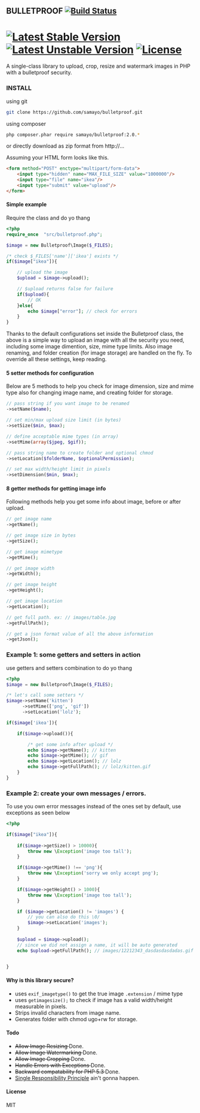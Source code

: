## BULLETPROOF [![Build Status](https://travis-ci.org/samayo/bulletproof.svg?branch=master)](https://travis-ci.org/samayo/bulletproof.svg?branch=master)
[![Latest Stable Version](https://poser.pugx.org/bullet-proof/image-uploader/v/stable.svg)](https://packagist.org/packages/bullet-proof/image-uploader) [![Latest Unstable Version](https://poser.pugx.org/bullet-proof/image-uploader/v/unstable.svg)](https://packagist.org/packages/bullet-proof/image-uploader) [![License](https://poser.pugx.org/bullet-proof/image-uploader/license.svg)](https://packagist.org/packages/bullet-proof/image-uploader)    
=======================================

A single-class library to upload, crop, resize and watermark images in PHP with a bulletproof security.

### INSTALL
using git
````bash
git clone https://github.com/samayo/bulletproof.git
````
using composer
````bash
php composer.phar require samayo/bulletproof:2.0.*
````
or directly download as zip format from http://...

Assuming your HTML form looks like this. 
````html
<form method="POST" enctype="multipart/form-data">
	<input type="hidden" name="MAX_FILE_SIZE" value="1000000"/>
	<input type="file" name="ikea"/>
	<input type="submit" value="upload"/>
</form>
````
#### Simple example
Require the class and do yo thang
````php 
<?php
require_once  "src/bulletproof.php";

$image = new Bulletproof\Image($_FILES);

/* check $_FILES['name']['ikea'] exists */
if($image["ikea"]){

	// upload the image
	$upload = $image->upload(); 

	// $upload returns false for failure
	if($upload){
		// OK
	}else{
		echo $image["error"]; // check for errors
	}
}
````
Thanks to the default configurations set inside the Bulletproof class, the above is a simple way to upload an image with all the security you need, including some image dimention, size, mime type limits. 
	Also image renaming, and folder creation (for image storage) are handled on the fly. To override all these settings, keep reading.

#### 5 setter methods for configuration
Below are 5 methods to help you check for image dimension, size and mime type also for changing image name, and creating folder for storage.
````php  
// pass string if you want image to be renamed
->setName($name); 

// set min/max upload size limit (in bytes) 
->setSize($min, $max); 

// define acceptable mime types (in array)
->setMime(array($jpeg, $gif));  

// pass string name to create folder and optional chmod 
->setLocation($folderName, $optionalPermission); 

// set max width/height limit in pixels
->setDimension($min, $max);  
````
#### 8 getter methods for getting image info
Following methods help you get some info about image, before or after upload. 
````php 
// get image name
->getName();

// get image size in bytes
->getSize();

// get image mimetype
->getMime();

// get image width
->getWidth();

// get image height
->getHeight();

// get image location
->getLocation();

// get full path. ex: // images/table.jpg
->getFullPath();

// get a json format value of all the above information
->getJson();
````
### Example 1: some getters and setters in action 
use getters and setters combination to do yo thang
````php 
<?php 
$image = new Bulletproof\Image($_FILES);

/* let's call some setters */
$image->setName('kitten')
      ->setMime(['png', 'gif'])
      ->setLocation('lolz');

if($image['ikea']){

	if($image->upload()){

		/* get some info after upload */
		echo $image->getName(); // kitten
		echo $image->getMime(); // gif
		echo $image->getLocation(); // lolz
		echo $image->getFullPath(); // lolz/kitten.gif
	}
}
```` 
### Example 2: create your own messages / errors. 
To use you own error messages instead of the ones set by default, use 
exceptions as seen below
````php 
<?php  

if($image["ikea"]){
	
	if($image->getSize() > 10000){
		throw new \Exception('image too tall'); 
	}

	if($image->getMime() !== 'png'){
		throw new \Exception('sorry we only accept png'); 
	}

	if($image->getHeight() > 1000){
		throw new \Exception('image too tall'); 
	}

	if ($image->getLocation() != 'images') {
		// you can also do this \0/
		$image->setLocation('images'); 
	} 
	
	$upload = $image->upload(); 
	// since we did not assign a name, it will be auto generated
	echo $upload->getFullPath(); // images/12212343_dasdasdasdadas.gif


}
````
#### Why is this library secure? 
* uses `exif_imagetype()` to get the true image `.extension` / mime type
* uses `getimagesize();` to check if image has a valid width/height measurable in pixels.
* Strips invalid characters from image name.  
* Generates folder with chmod ugo+rw for storage.


#### Todo
* <del> Allow Image Resizing </del> Done.
* <del> Allow Image Watermarking </del> Done.
* <del> Allow Image Cropping </del> Done.
* <del> Handle Errors with Exceptions </del> Done.
* <del> Backward compatability for PHP 5.3 </del> Done. 
* [Single Responsibility Principle](http://en.wikipedia.org/wiki/Single_responsibility_principle) ain't gonna happen. 

#### License  
MIT
